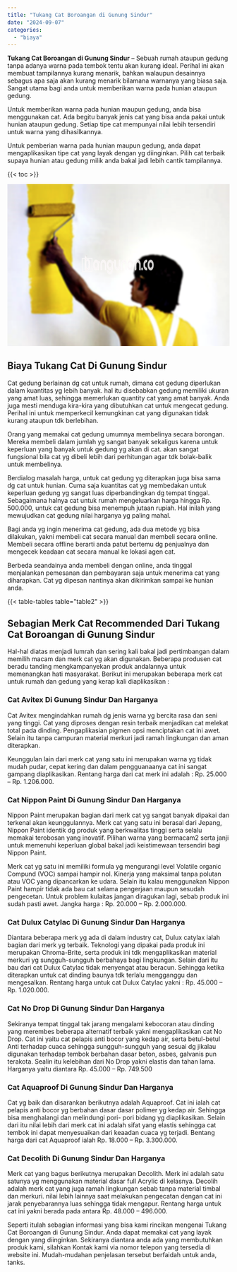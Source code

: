```yaml
---
title: "Tukang Cat Boroangan di Gunung Sindur"
date: "2024-09-07"
categories: 
  - "biaya"
---
```


**Tukang Cat Boroangan di Gunung Sindur** – Sebuah rumah ataupun gedung tanpa adanya warna pada tembok tentu akan kurang ideal. Perihal ini akan membuat tampilannya kurang menarik, bahkan walaupun desainnya sebagus apa saja akan kurang menarik bilamana warnanya yang biasa saja. Sangat utama bagi anda untuk memberikan warna pada hunian ataupun gedung.

Untuk memberikan warna pada hunian maupun gedung, anda bisa menggunakan cat. Ada begitu banyak jenis cat yang bisa anda pakai untuk hunian ataupun gedung. Setiap tipe cat mempunyai nilai lebih tersendiri untuk warna yang dihasilkannya.

Untuk pemberian warna pada hunian maupun gedung, anda dapat mengaplikasikan tipe cat yang layak dengan yg diinginkan. Pilih cat terbaik supaya hunian atau gedung milik anda bakal jadi lebih cantik tampilannya.

{{< toc >}}

![Tukang Cat Boroangan di Gunung Sindur](/images/jasa-cat-murah20.png)

## Biaya Tukang Cat Di Gunung Sindur

Cat gedung berlainan dg cat untuk rumah, dimana cat gedung diperlukan dalam kuantitas yg lebih banyak. hal itu disebabkan gedung memiliki ukuran yang amat luas, sehingga memerlukan quantity cat yang amat banyak. Anda juga mesti menduga kira-kira yang dibutuhkan cat untuk mengecat gedung. Perihal ini untuk memperkecil kemungkinan cat yang digunakan tidak kurang ataupun tdk berlebihan.

Orang yang memakai cat gedung umumnya membelinya secara borongan. Mereka membeli dalam jumlah yg sangat banyak sekaligus karena untuk keperluan yang banyak untuk gedung yg akan di cat. akan sangat fungsional bila cat yg dibeli lebih dari perhitungan agar tdk bolak-balik untuk membelinya.

Berdialog masalah harga, untuk cat gedung yg diterapkan juga bisa sama dg cat untuk hunian. Cuma saja kuantitas cat yg membedakan untuk keperluan gedung yg sangat luas diperbandingkan dg tempat tinggal. Sebagaimana halnya cat untuk rumah mengeluarkan harga hingga Rp. 500.000, untuk cat gedung bisa menempuh jutaan rupiah. Hal inilah yang mewujudkan cat gedung nilai harganya yg paling mahal.

Bagi anda yg ingin menerima cat gedung, ada dua metode yg bisa dilakukan, yakni membeli cat secara manual dan membeli secara online. Membeli secara offline berarti anda patut bertemu dg penjualnya dan mengecek keadaan cat secara manual ke lokasi agen cat.

Berbeda seandainya anda membeli dengan online, anda tinggal menjalankan pemesanan dan pembayaran saja untuk menerima cat yang diharapkan. Cat yg dipesan nantinya akan dikirimkan sampai ke hunian anda.

{{< table-tables table="table2" >}}

## Sebagian Merk Cat Recommended Dari Tukang Cat Boroangan di Gunung Sindur

Hal-hal diatas menjadi lumrah dan sering kali bakal jadi pertimbangan dalam memilih macam dan merk cat yg akan digunakan. Beberapa produsen cat beradu tanding mengkampanyekan produk andalannya untuk memenangkan hati masyarakat. Berikut ini merupakan beberapa merk cat untuk rumah dan gedung yang kerap kali diaplikasikan :

### Cat Avitex Di Gunung Sindur Dan Harganya

Cat Avitex mengindahkan rumah dg jenis warna yg bercita rasa dan seni yang tinggi. Cat yang diproses dengan resin terbaik menjadikan cat melekat total pada dinding. Pengaplikasian pigmen opsi menciptakan cat ini awet. Selain itu tanpa campuran material merkuri jadi ramah lingkungan dan aman diterapkan.

Keunggulan lain dari merk cat yang satu ini merupakan warna yg tidak mudah pudar, cepat kering dan dalam pengguanaanya cat ini sangat gampang diaplikasikan. Rentang harga dari cat merk ini adalah : Rp. 25.000 – Rp. 1.206.000.

### Cat Nippon Paint Di Gunung Sindur Dan Harganya

Nippon Paint merupakan bagian dari merk cat yg sangat banyak dipakai dan terkenal akan keunggulannya. Merk cat yang satu ini berasal dari Jepang, Nippon Paint identik dg produk yang berkwalitas tinggi serta selalu memakai terobosan yang inovatif. Pilihan warna yang bermacam2 serta janji untuk memenuhi keperluan global bakal jadi keistimewaan tersendiri bagi Nippon Paint.

Merk cat yg satu ini memiliki formula yg mengurangi level Volatile organic Compund (VOC) sampai hampir nol. Kinerja yang maksimal tanpa polutan atau VOC yang dipancarkan ke udara. Selain itu kalau menggunakan Nippon Paint hampir tidak ada bau cat selama pengerjaan maupun sesudah pengecetan. Untuk problem kulaitas jangan diragukan lagi, sebab produk ini sudah pasti awet. Jangka harga : Rp. 20.000 – Rp. 2.000.000.

### Cat Dulux Catylac Di Gunung Sindur Dan Harganya

Diantara beberapa merk yg ada di dalam industry cat, Dulux catylax ialah bagian dari merk yg terbaik. Teknologi yang dipakai pada produk ini merupakan Chroma-Brite, serta produk ini tdk mengaplikasikan material merkuri yg sungguh-sungguh berbahaya bagi lingkungan. Selain dari itu bau dari cat Dulux Catylac tidak menyengat atau beracun. Sehingga ketika diterapkan untuk cat dinding baunya tdk terlalu mengganggu dan mengesalkan. Rentang harga untuk cat Dulux Catylac yakni : Rp. 45.000 – Rp. 1.020.000.

### Cat No Drop Di Gunung Sindur Dan Harganya

Sekiranya tempat tinggal tak jarang mengalami kebocoran atau dinding yang merembes beberapa alternatif terbaik yakni mengaplikasikan cat No Drop. Cat ini yaitu cat pelapis anti bocor yang kedap air, serta betul-betul Anti terhadap cuaca sehingga sungguh-sungguh yang sesuai dg jikalau digunakan terhadap tembok berbahan dasar beton, asbes, galvanis pun terakota. Sealin itu kelebihan dari No Drop yakni elastis dan tahan lama. Harganya yaitu diantara Rp. 45.000 – Rp. 749.500

### Cat Aquaproof Di Gunung Sindur Dan Harganya

Cat yg baik dan disarankan berikutnya adalah Aquaproof. Cat ini ialah cat pelapis anti bocor yg berbahan dasar dasar polimer yg kedap air. Sehingga bisa menghalangi dan melindungi pori- pori bidang yg diaplikasikan. Selain dari itu nilai lebih dari merk cat ini adalah sifat yang elastis sehingga cat tembok ini dapat menyesuaikan dari keaadan cuaca yg terjadi. Bentang harga dari cat Aquaproof ialah Rp. 18.000 – Rp. 3.300.000.

### Cat Decolith Di Gunung Sindur Dan Harganya

Merk cat yang bagus berikutnya merupakan Decolith. Merk ini adalah satu satunya yg menggunakan material dasar full Acrylic di kelasnya. Decolih adalah merk cat yang juga ramah lingkungan sebab tanpa material timbal dan merkuri. nilai lebih lainnya saat melakukan pengecatan dengan cat ini jarak penyebarannya luas sehingga tidak mengapur. Rentang harga untuk cat ini yakni berada pada antara Rp. 48.000 – 496.000.

Seperti itulah sebagian informasi yang bisa kami rincikan mengenai Tukang Cat Boroangan di Gunung Sindur. Anda dapat memakai cat yang layak dengan yang diinginkan. Sekiranya diantara anda ada yang membutuhkan produk kami, silahkan Kontak kami via nomor telepon yang tersedia di website ini. Mudah-mudahan penjelasan tersebut berfaidah untuk anda, tanks.
